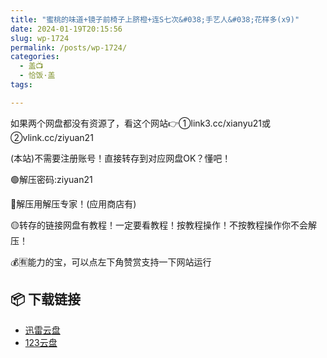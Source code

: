 ```yaml
---
title: "蜜桃的味道+镜子前椅子上脐橙+连S七次&#038;手艺人&#038;花样多(x9)"
date: 2024-01-19T20:15:56
slug: wp-1724
permalink: /posts/wp-1724/
categories:
  - 盖📺
  - 恰饭·盖
tags:

---
```


如果两个网盘都没有资源了，看这个网站👉①link3.cc/xianyu21或②vlink.cc/ziyuan21

(本站)不需要注册账号！直接转存到对应网盘OK？懂吧！

🟢解压密码:ziyuan21

🔵解压用解压专家！(应用商店有)

🟡转存的链接网盘有教程！一定要看教程！按教程操作！不按教程操作你不会解压！

💰🈶能力的宝，可以点左下角赞赏支持一下网站运行

## 📦 下载链接
- [迅雷云盘](https://blziyuan21.com/pay-download/1724?key=a4f6e450f8&down_id=0)
- [123云盘](https://blziyuan21.com/pay-download/1724?key=a4f6e450f8&down_id=1)


